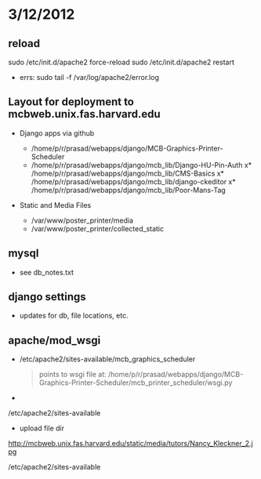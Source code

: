 # 3/12/2012

## reload
sudo /etc/init.d/apache2 force-reload
sudo /etc/init.d/apache2 restart
* errs: sudo tail -f /var/log/apache2/error.log


## Layout for deployment to mcbweb.unix.fas.harvard.edu 

* Django apps via github
    * /home/p/r/prasad/webapps/django/MCB-Graphics-Printer-Scheduler
    * /home/p/r/prasad/webapps/django/mcb_lib/Django-HU-Pin-Auth
    x* /home/p/r/prasad/webapps/django/mcb_lib/CMS-Basics
    x* /home/p/r/prasad/webapps/django/mcb_lib/django-ckeditor
    x* /home/p/r/prasad/webapps/django/mcb_lib/Poor-Mans-Tag

* Static and Media Files
    * /var/www/poster_printer/media
    * /var/www/poster_printer/collected_static

## mysql 
* see db_notes.txt

## django settings
* updates for db, file locations, etc.

## apache/mod_wsgi
* /etc/apache2/sites-available/mcb_graphics_scheduler
    > points to wsgi file at:
         /home/p/r/prasad/webapps/django/MCB-Graphics-Printer-Scheduler/mcb_printer_scheduler/wsgi.py
* 

/etc/apache2/sites-available

* upload file dir

http://mcbweb.unix.fas.harvard.edu/static/media/tutors/Nancy_Kleckner_2.jpg


/etc/apache2/sites-available